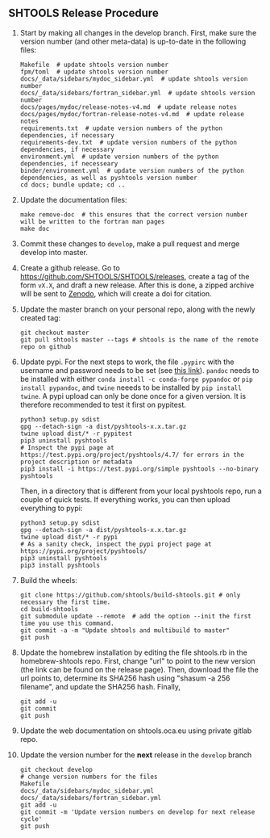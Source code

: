 SHTOOLS Release Procedure
-------------------------

1. Start by making all changes in the develop branch. First, make sure the version number (and other meta-data) is up-to-date in the following files:

    ```
    Makefile  # update shtools version number
    fpm/toml  # update shtools version number
    docs/_data/sidebars/mydoc_sidebar.yml  # update shtools version number
    docs/_data/sidebars/fortran_sidebar.yml  # update shtools version number
    docs/pages/mydoc/release-notes-v4.md  # update release notes
    docs/pages/mydoc/fortran-release-notes-v4.md  # update release notes
    requirements.txt  # update version numbers of the python dependencies, if necessary
    requirements-dev.txt  # update version numbers of the python dependencies, if necessary
    environment.yml  # update version numbers of the python dependencies, if necesseary
    binder/environment.yml  # update version numbers of the python dependencies, as well as pyshtools version number
    cd docs; bundle update; cd ..
    ```

2. Update the documentation files:

    ```
    make remove-doc  # this ensures that the correct version number will be written to the fortran man pages
    make doc
    ```

3. Commit these changes to `develop`, make a pull request and merge develop into master.

4. Create a github release. Go to https://github.com/SHTOOLS/SHTOOLS/releases, create a tag of the form `vX.X`, and draft a new release. After this is done, a zipped archive will be sent to [Zenodo](https://doi.org/10.5281/zenodo.592762), which will create a doi for citation.

5. Update the master branch on your personal repo, along with the newly created tag:

    ```
    git checkout master
    git pull shtools master --tags # shtools is the name of the remote repo on github
    ```
    
6. Update pypi. For the next steps to work, the file ```.pypirc``` with the username and password needs to be set (see [this link](https://packaging.python.org/guides/migrating-to-pypi-org/#uploading)). ```pandoc``` needs to be installed with either ```conda install -c conda-forge pypandoc``` or ```pip install pypandoc```, and ```twine``` neeeds to be installed by ```pip install twine```. A pypi upload can only be done once for a given version. It is therefore recommended to test it first on pypitest.
    ```
    python3 setup.py sdist
    gpg --detach-sign -a dist/pyshtools-x.x.tar.gz
    twine upload dist/* -r pypitest
    pip3 uninstall pyshtools
    # Inspect the pypi page at https://test.pypi.org/project/pyshtools/4.7/ for errors in the project description or metadata
    pip3 install -i https://test.pypi.org/simple pyshtools --no-binary pyshtools
    ```
    Then, in a directory that is different from your local pyshtools repo, run a couple of quick tests. If everything works, you can then upload everything to pypi:
    ```
    python3 setup.py sdist
    gpg --detach-sign -a dist/pyshtools-x.x.tar.gz
    twine upload dist/* -r pypi
    # As a sanity check, inspect the pypi project page at https://pypi.org/project/pyshtools/
    pip3 uninstall pyshtools
    pip3 install pyshtools
    ```

7. Build the wheels:

    ```
    git clone https://github.com/shtools/build-shtools.git # only necessary the first time.
    cd build-shtools
    git submodule update --remote  # add the option --init the first time you use this command.
    git commit -a -m "Update shtools and multibuild to master"
    git push
    ```

8. Update the homebrew installation by editing the file shtools.rb in the homebrew-shtools repo. First, change "url" to point to the new version (the link can be found on the release page). Then, download the file the url points to, determine its SHA256 hash using "shasum -a 256 filename", and update the SHA256 hash. Finally,

    ```
    git add -u
    git commit
    git push
    ```

9. Update the web documentation on shtools.oca.eu using private gitlab repo. 

10. Update the version number for the **next** release in the `develop` branch

    ```
    git checkout develop
    # change version numbers for the files
    Makefile
    docs/_data/sidebars/mydoc_sidebar.yml
    docs/_data/sidebars/fortran_sidebar.yml
    git add -u
    git commit -m 'Update version numbers on develop for next release cycle'
    git push
    ```

